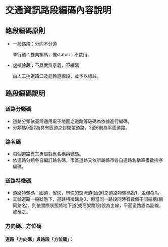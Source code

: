 # 交通資訊路段編碼內容說明
## 路段編碼原則
  - 一般路段：分向不分道
 
    單行道：雙向編碼，惟status：不啟用。
    
    
  - 虛擬線段：不具實質意義，不編碼
  
    由人工挑選路口及迴轉道線段，並予以標註。
    
    
## 路段編碼說明


### 道路分類碼
  - 道路分類依臺灣通用電子地圖之道路等級碼為依據進行編碼。
  - 分類碼0至2為具有匝道之封閉型道路，3至6則為平面道路。


### 路名碼
  - 每個道路有其專屬對應名稱與號碼。
  - 依道路分類各自編訂路名碼，市區道路又依所屬縣市各自道路名稱筆畫數排序編碼。
  
  
### 道路特徵碼
  - 道路特徵碼﹕國道，省快，市快的交流道(匝道)之道路特徵碼為1，主線為0。
  - 其餘道路一般狀態下，道路特徵碼為0，但當同一路段同時有數個不同結構(相同路名)，則依實際狀態將地下道(或高架路段)設為主線，平面道路設為副線，或反之。
  
  
### 方向碼、方位碼
 #### 道路「方向碼」與路段「方位碼」：
